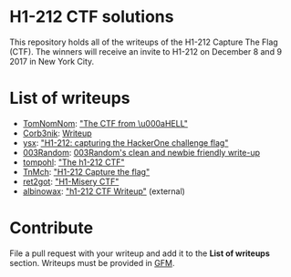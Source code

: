# H1-212 CTF solutions
This repository holds all of the writeups of the H1-212 Capture The Flag (CTF). The winners will receive an invite to H1-212 on December 8 and 9 2017 in New York City.

# List of writeups
 - [TomNomNom](https://twitter.com/tomnomnom): ["The CTF from \u000aHELL"](/writeups/tomnomnom.md)
 - [Corb3nik](https://twitter.com/corb3nik): [Writeup](/writeups/corb3nik.md)
 - [ysx](https://twitter.com/SecurityYasin): ["H1-212: capturing the HackerOne challenge flag"](/writeups/ysx.md)
 - [003Random](https://twitter.com/rub003): [003Random's clean and newbie friendly write-up](/writeups/003Random.md)
 - [tompohl](https://twitter.com/tompohl): ["The h1-212 CTF"](/writeups/tompohl.md)
 - [TnMch](https://twitter.com/chamli_mohamed): ["H1-212 Capture the flag"](/writeups/tnmch.md)
 - [ret2got](https://twitter.com/ret2got): ["H1-Misery CTF"](/writeups/ret2got.md)
 - [albinowax](https://twitter.com/albinowax): ["h1-212 CTF Writeup"](http://www.skeletonscribe.net/2017/11/h1-212-ctf-writeup.html) (external)

# Contribute
File a pull request with your writeup and add it to the **List of writeups** section. Writeups must be provided in [GFM](https://github.github.com/gfm/).

